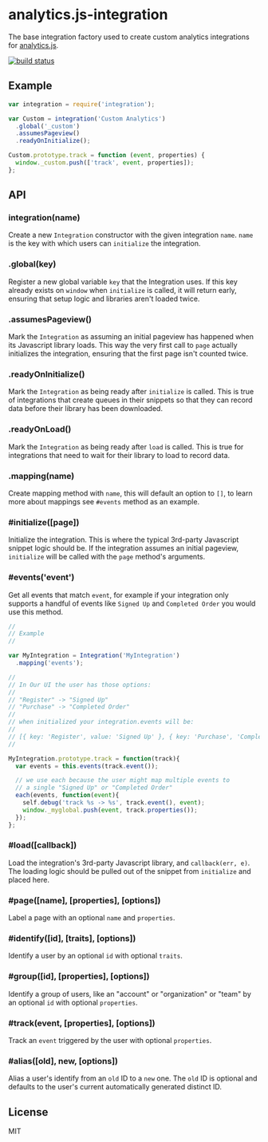
# analytics.js-integration

  The base integration factory used to create custom analytics integrations for [analytics.js](https://github.com/segmentio/analytics.js).

  [![build status](https://travis-ci.org/segmentio/analytics.js-integration.png?branch=master)](https://travis-ci.org/segmentio/analytics.js-integration)

## Example

```js
var integration = require('integration');

var Custom = integration('Custom Analytics')
  .global('_custom')
  .assumesPageview()
  .readyOnInitialize();

Custom.prototype.track = function (event, properties) {
  window._custom.push(['track', event, properties]);
};
```

## API

### integration(name)
  
  Create a new `Integration` constructor with the given integration `name`. `name` is the key with which users can `initialize` the integration.

### .global(key)
  
  Register a new global variable `key` that the Integration uses. If this key already exists on `window` when `initialize` is called, it will return early, ensuring that setup logic and libraries aren't loaded twice.

### .assumesPageview()
  
  Mark the `Integration` as assuming an initial pageview has happened when its Javascript library loads. This way the very first call to `page` actually initializes the integration, ensuring that the first page isn't counted twice.

### .readyOnInitialize()
  
  Mark the `Integration` as being ready after `initialize` is called. This is true of integrations that create queues in their snippets so that they can record data before their library has been downloaded.

### .readyOnLoad()

  Mark the `Integration` as being ready after `load` is called. This is true for integrations that need to wait for their library to load to record data.

### .mapping(name)

  Create mapping method with `name`, this will default an option to `[]`, to learn more about mappings see `#events` method as an example.

### #initialize([page])
  
  Initialize the integration. This is where the typical 3rd-party Javascript snippet logic should be. If the integration assumes an initial pageview, `initialize` will be called with the `page` method's arguments.

### #events('event')

  Get all events that match `event`, for example if your integration only supports a handful of events like `Signed Up` and `Completed Order` you would use this method.

```js
//
// Example
//

var MyIntegration = Integration('MyIntegration')
  .mapping('events');

//
// In Our UI the user has those options:
//
// "Register" -> "Signed Up"
// "Purchase" -> "Completed Order"
//
// when initialized your integration.events will be:
//
// [{ key: 'Register', value: 'Signed Up' }, { key: 'Purchase', 'Completed Order' }];
//

MyIntegration.prototype.track = function(track){
  var events = this.events(track.event());

  // we use each because the user might map multiple events to
  // a single "Signed Up" or "Completed Order"
  each(events, function(event){
    self.debug('track %s -> %s', track.event(), event);
    window._myglobal.push(event, track.properties());
  });
};
```

### #load([callback])
  
  Load the integration's 3rd-party Javascript library, and `callback(err, e)`. The loading logic should be pulled out of the snippet from `initialize` and placed here.

### #page([name], [properties], [options])
  
  Label a page with an optional `name` and `properties`.

### #identify([id], [traits], [options])
  
  Identify a user by an optional `id` with optional `traits`.

### #group([id], [properties], [options])

  Identify a group of users, like an "account" or "organization" or "team" by an optional `id` with optional `properties`.

### #track(event, [properties], [options])

  Track an `event` triggered by the user with optional `properties`.

### #alias([old], new, [options])
  
  Alias a user's identify from an `old` ID to a `new` one. The `old` ID is optional and defaults to the user's current automatically generated distinct ID.

## License

  MIT
